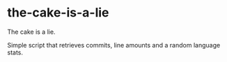 # the-cake-is-a-lie

The cake is a lie.

Simple script that retrieves commits, line amounts and a random language stats.
